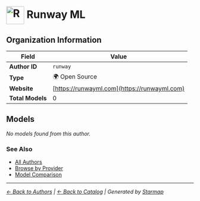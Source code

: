 # <img src="https://raw.githubusercontent.com/agentstation/starmap/master/internal/embedded/logos/runway.svg" alt="Runway ML logo" width="48" height="48" style="vertical-align: middle;"> Runway ML
  
  
  
## Organization Information
  
| Field | Value |
|---------|---------|
| **Author ID** | `runway` |
| **Type** | 🌍 Open Source |
| **Website** | [https://runwayml.com](https://runwayml.com) |
| **Total Models** | 0 |

  
## Models
  
*No models found from this author.*
  
### See Also
  
- [All Authors](../)
- [Browse by Provider](../../providers/)
- [Model Comparison](../../models/)
  
---
*_[← Back to Authors](../) | [← Back to Catalog](../../) | Generated by [Starmap](https://github.com/agentstation/starmap)_*